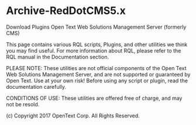 # Archive-RedDotCMS5.x

Download Plugins
Open Text Web Solutions Management Server (formerly CMS)

This page contains various RQL scripts, Plugins, and other utilities we think you may find useful. For more information about RQL, please refer to the RQL manual in the Documentation section.

PLEASE NOTE:
These utilities are not official components of the Open Text Web Solutions Management Server, and are not supported or guaranteed by Open Text. Use at your own risk! Before using any script or plugin, read the documentation carefully.

CONDITIONS OF USE:
These utilities are offered free of charge, and may not be resold.

(c) Copyright 2017 OpenText Corp. All Rights Reserved.